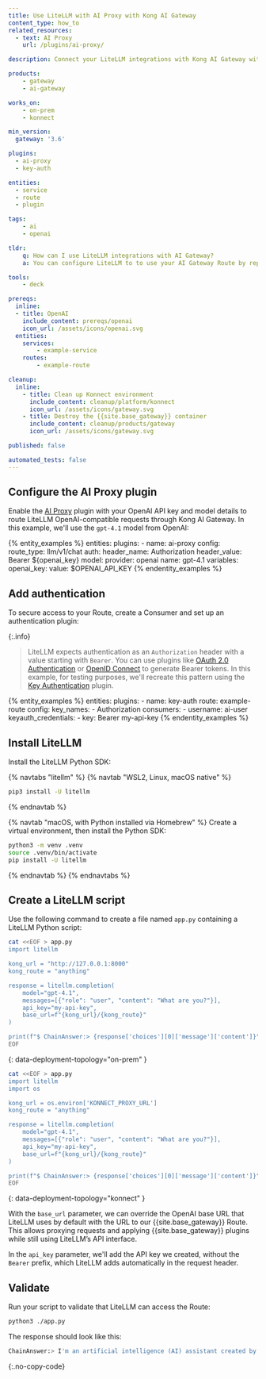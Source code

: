 ```yaml
---
title: Use LiteLLM with AI Proxy with Kong AI Gateway
content_type: how_to
related_resources:
  - text: AI Proxy
    url: /plugins/ai-proxy/

description: Connect your LiteLLM integrations with Kong AI Gateway with no code changes.

products:
    - gateway
    - ai-gateway

works_on:
    - on-prem
    - konnect

min_version:
  gateway: '3.6'

plugins:
  - ai-proxy
  - key-auth

entities:
  - service
  - route
  - plugin

tags:
    - ai
    - openai

tldr:
    q: How can I use LiteLLM integrations with AI Gateway?
    a: You can configure LiteLLM to to use your AI Gateway Route by replacing the `base_url` parameter in the [LiteLLM API call](https://docs.litellm.ai/docs/completion/#basic-usage) with your {{site.base_gateway}} proxy URL.

tools:
    - deck

prereqs:
  inline:
  - title: OpenAI
    include_content: prereqs/openai
    icon_url: /assets/icons/openai.svg
  entities:
    services:
        - example-service
    routes:
        - example-route

cleanup:
  inline:
    - title: Clean up Konnect environment
      include_content: cleanup/platform/konnect
      icon_url: /assets/icons/gateway.svg
    - title: Destroy the {{site.base_gateway}} container
      include_content: cleanup/products/gateway
      icon_url: /assets/icons/gateway.svg

published: false

automated_tests: false
---
```


## Configure the AI Proxy plugin

Enable the [AI Proxy](/plugins/ai-proxy/) plugin with your OpenAI API key and model details to route LiteLLM OpenAI-compatible requests through Kong AI Gateway. In this example, we'll use the `gpt-4.1` model from OpenAI:

{% entity_examples %}
entities:
    plugins:
    - name: ai-proxy
      config:
        route_type: llm/v1/chat
        auth:
          header_name: Authorization
          header_value: Bearer ${openai_key}
        model:
          provider: openai
          name: gpt-4.1
variables:
  openai_key:
    value: $OPENAI_API_KEY
{% endentity_examples %}

## Add authentication

To secure access to your Route, create a Consumer and set up an authentication plugin:

{:.info}
> LiteLLM expects authentication as an `Authorization` header with a value starting with `Bearer`.
You can use plugins like [OAuth 2.0 Authentication](/plugins/oauth2/) or [OpenID Connect](/plugins/openid-connect/) to generate Bearer tokens. In this example, for testing purposes, we'll recreate this pattern using the [Key Authentication](/plugins/key-auth/) plugin.

{% entity_examples %}
entities:
    plugins:
    - name: key-auth
      route: example-route
      config:
        key_names:
        - Authorization
    consumers:
    - username: ai-user
      keyauth_credentials:
      - key: Bearer my-api-key
{% endentity_examples %}

## Install LiteLLM

Install the LiteLLM Python SDK:

{% navtabs "litellm" %}
{% navtab "WSL2, Linux, macOS native" %}
```sh
pip3 install -U litellm
```

{% endnavtab %}

{% navtab "macOS, with Python installed via Homebrew" %}
Create a virtual environment, then install the Python SDK:
```sh
python3 -m venv .venv
source .venv/bin/activate
pip install -U litellm
```

{% endnavtab %}
{% endnavtabs %}

## Create a LiteLLM script

Use the following command to create a file named `app.py` containing a LiteLLM Python script:

```sh
cat <<EOF > app.py
import litellm

kong_url = "http://127.0.0.1:8000"
kong_route = "anything"

response = litellm.completion(
    model="gpt-4.1",
    messages=[{"role": "user", "content": "What are you?"}],
    api_key="my-api-key",
    base_url=f"{kong_url}/{kong_route}"
)

print(f"$ ChainAnswer:> {response['choices'][0]['message']['content']}")
EOF
```
{: data-deployment-topology="on-prem" }

```sh
cat <<EOF > app.py
import litellm
import os

kong_url = os.environ['KONNECT_PROXY_URL']
kong_route = "anything"

response = litellm.completion(
    model="gpt-4.1",
    messages=[{"role": "user", "content": "What are you?"}],
    api_key="my-api-key",
    base_url=f"{kong_url}/{kong_route}"
)

print(f"$ ChainAnswer:> {response['choices'][0]['message']['content']}")
EOF
```
{: data-deployment-topology="konnect" }

With the `base_url` parameter, we can override the OpenAI base URL that LiteLLM uses by default with the URL to our {{site.base_gateway}} Route. This allows proxying requests and applying {{site.base_gateway}} plugins while still using LiteLLM’s API interface.

In the `api_key` parameter, we'll add the API key we created, without the `Bearer` prefix, which LiteLLM adds automatically in the request header.

## Validate

Run your script to validate that LiteLLM can access the Route:

```sh
python3 ./app.py
```

The response should look like this:

```sh
ChainAnswer:> I'm an artificial intelligence (AI) assistant created by OpenAI. I'm designed to help answer questions, provide information, write content, and assist with a wide variety of tasks through natural conversation. You can think of me as a type of intelligent computer program that uses language models to understand and respond to your messages. If you have any questions or need help with something, just let me know!
```
{:.no-copy-code}
